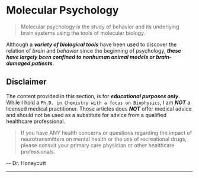 # Molecular Psychology

> Molecular psychology is the study of behavior and its underlying brain systems using the tools of molecular biology.

Although a **_variety of biological tools_** have been used to discover the relation of _brain_ and _behavior_ since the beginning of psychology, **_these have largely been confined to nonhuman animal models or brain-damaged patients_**.

## Disclaimer

The content provided in this section, is for **_educational purposes only_**. While I hold a `Ph.D. in Chemistry with a focus on Biophysics`, I am **_NOT_** a licensed medical practitioner. Those articles does **_NOT_** offer medical advice and should not be used as a substitute for advice from a qualified healthcare professional.

> If you have ANY health concerns or questions regarding the impact of neurotransmitters on mental health or the use of recreational drugs, please consult your primary care physician or other healthcare professionals.

-- Dr. Honeycutt

---
